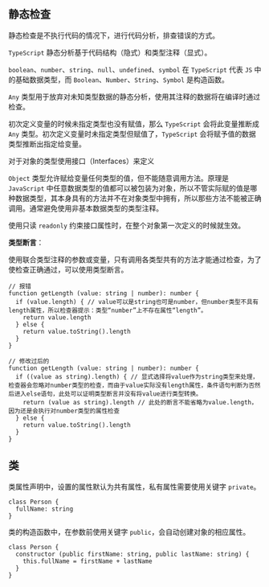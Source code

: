 ## 静态检查

静态检查是不执行代码的情况下，进行代码分析，排查错误的方式。

`TypeScript` 静态分析基于代码结构（隐式）和类型注释（显式）。

`boolean`、`number`、`string`、`null`、`undefined`、`symbol` 在 `TypeScript` 代表 `JS` 中的基础数据类型，而 `Boolean`、`Number`、`String`、`Symbol` 是构造函数。

`Any` 类型用于放弃对未知类型数据的静态分析，使用其注释的数据将在编译时通过检查。

初次定义变量的时候未指定类型也没有赋值，那么 `TypeScript` 会将此变量推断成 `Any` 类型。初次定义变量时未指定类型但赋值了，`TypeScript` 会将赋予值的数据类型推断出指定给变量。

对于对象的类型使用接口（Interfaces）来定义

`Object` 类型允许赋给变量任何类型的值，但不能随意调用方法。原理是 `JavaScript` 中任意数据类型的值都可以被包装为对象，所以不管实际赋的值是哪种数据类型，其本身具有的方法并不在对象类型中拥有，所以那些方法不能被正确调用。通常避免使用非基本数据类型的类型注释。

使用只读 `readonly` 约束接口属性时，在整个对象第一次定义的时候就生效。


**类型断言**：

使用联合类型注释的参数或变量，只有调用各类型共有的方法才能通过检查，为了使检查正确通过，可以使用类型断言。

```
// 报错
function getLength (value: string | number): number {
  if (value.length) { // value可以是string也可是number，但number类型不具有length属性，所以检查器提示：类型“number”上不存在属性“length”。
    return value.length
  } else {
    return value.toString().length
  } 
}

// 修改过后的
function getLength (value: string | number): number {
  if ((value as string).length) { // 显式选择将value作为string类型来处理，检查器会忽略对number类型的检查，而由于value实际没有length属性，条件语句判断为否然后进入else语句，此处可以证明类型断言并没有将value进行类型转换。
    return (value as string).length // 此处的断言不能省略为value.length，因为还是会执行对number类型的属性检查
  } else {
    return value.toString().length
  } 
}
```

## 类
类属性声明中，设置的属性默认为共有属性，私有属性需要使用关键字 `private`。

```
class Person {
  fullName: string
}
```

类的构造函数中，在参数前使用关键字 `public`，会自动创建对象的相应属性。

```
class Person {
  constructor (public firstName: string, public lastName: string) {
    this.fullName = firstName + lastName
  }
}
```